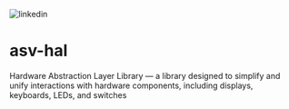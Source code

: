 ![linkedin](https://github.com/user-attachments/assets/4fa5221e-7ae5-4b6b-98a8-1c1e39b49afb)

# asv-hal
Hardware Abstraction Layer Library — a library designed to simplify and unify interactions with hardware components, including displays, keyboards, LEDs, and switches
